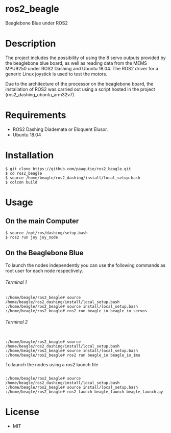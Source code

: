 # ros2_beagle
Beaglebone Blue under ROS2

# Description

The project includes the possibility of using the 8 servo outputs provided by the beaglebone blue board, as well as reading data from the MEMS MPU9250 under ROS2 Dashing and Ubuntu 18.04. The ROS2 driver for a generic Linux joystick is used to test the motors.

Due to the architecture of the processor on the beaglebone board, the installation of ROS2 was carried out using a script hosted in the project (ros2_dashing_ubuntu_arm32v7).

# Requirements

- ROS2 Dashing Diademata or Eloquent Elusor.
- Ubuntu 18.04

# Installation
```
$ git clone https://github.com/paagutie/ros2_beagle.git
$ cd ros2_beagle
$ source /home/beagle/ros2_dashing/install/local_setup.bash
$ colcon build
```
# Usage

## On the main Computer ##
```
$ source /opt/ros/dashing/setup.bash
$ ros2 run joy joy_node
```
## On the Beaglebone Blue ##
To launch the nodes independently you can use the following commands as root user for each node respectively.

###### Terminal 1 ######
```
:/home/beagle/ros2_beagle# source /home/beagle/ros2_dashing/install/local_setup.bash
:/home/beagle/ros2_beagle# source install/local_setup.bash
:/home/beagle/ros2_beagle# ros2 run beagle_io beagle_io_servos
```
###### Terminal 2 ######
```

:/home/beagle/ros2_beagle# source /home/beagle/ros2_dashing/install/local_setup.bash
:/home/beagle/ros2_beagle# source install/local_setup.bash
:/home/beagle/ros2_beagle# ros2 run beagle_io beagle_io_imu
```

To launch the nodes using a ros2 launch file
```

:/home/beagle/ros2_beagle# source /home/beagle/ros2_dashing/install/local_setup.bash
:/home/beagle/ros2_beagle# source install/local_setup.bash
:/home/beagle/ros2_beagle# ros2 launch beagle_launch beagle_launch.py
```

# License
- MIT
